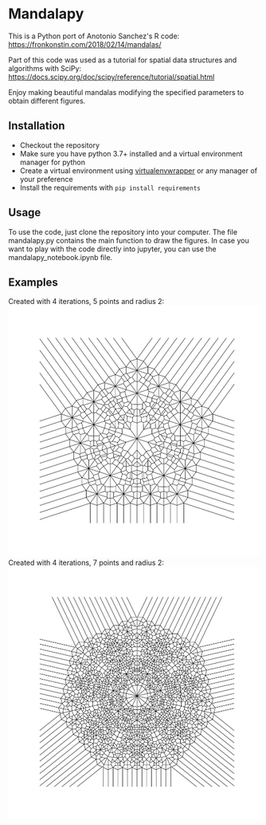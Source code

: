 # Mandalapy
This is a Python port of Anotonio Sanchez's R code: https://fronkonstin.com/2018/02/14/mandalas/

Part of this code was used as a tutorial for spatial data structures and algorithms with SciPy: https://docs.scipy.org/doc/scipy/reference/tutorial/spatial.html

Enjoy making beautiful mandalas modifying the specified parameters to obtain different figures.

## Installation

- Checkout the repository
- Make sure you have python 3.7+ installed and a virtual environment manager for python
- Create a virtual environment using [virtualenvwrapper](https://virtualenvwrapper.readthedocs.io/en/latest/command_ref.html) or any manager of your preference
- Install the requirements with `pip install requirements`

 ## Usage
 To use the code, just clone the repository into your computer. 
 The file mandalapy.py contains the main function to draw the figures.
 In case you want to play with the code directly into jupyter, you can use the mandalapy_notebook.ipynb file. 
 
 ## Examples
 Created with 4 iterations, 5 points and radius 2:
 ![](images/mandala2.png)
 Created with 4 iterations, 7 points and radius 2:
 ![](images/mandala1.png)
 
 
